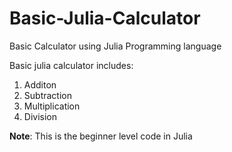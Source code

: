 # Basic-Julia-Calculator
Basic Calculator using Julia Programming language

Basic julia calculator includes:
1. Additon
2. Subtraction
3. Multiplication
4. Division

**Note**: This is the beginner level code in Julia
